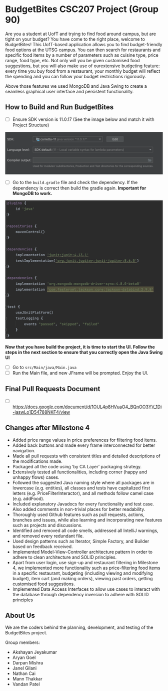 # BudgetBites CSC207 Project (Group 90)

Are you a student at UofT and trying to find food around campus, but are tight on your budget? You have come to the right place, welcome to BudgetBites! This UofT-based application allows you to find budget-friendly food options at the UTSG campus. You can then search for restaurants and specific food items by a number of parameters such as cuisine type, price range, food type, etc. Not only will you be given customised food suggestions, but you will also make use of ourextensive budgeting feature: every time you buy food from a restaurant, your monthly budget will reflect the spending and you can follow your budget restrictions rigorously.

Above those features we used MongoDB and Java Swing to create a seamless graphical user interface and persistent functionality. 

## How to Build and Run BudgetBites ##
- [ ] Ensure SDK version is 11.0.17 (See the image below and match it with Project Structure)

![](images/version_control.png)

- [ ] Go to the `build.gradle` file and check the dependency. If the dependency is correct then build the gradle again. **Important for MongoDB to work.** 

![](images/dependency.png)

**Now that you have build the project, it is time to start the UI. Follow the steps in the next section to ensure that you correctly open the Java Swing UI**

- [ ] Go to `src/Main/java/Main.java`
- [ ] Run the Main file, and new JFrame will be prompted. Enjoy the UI.

## Final Pull Requests Document
- [ ] https://docs.google.com/document/d/1OUL4p8HVuaO4_BQnOO3YV_1Di-jaswLo1D54788NKF4/view

## Changes after Milestone 4
- Added price range values in price preferences for filtering food items.
- Added back buttons and made every frame interconnected for better navigation.
- Made all pull requests with consistent titles and detailed descriptions of the modifications made.
- Packaged all the code using ‘by CA Layer’ packaging strategy.
- Extensively tested all functionalities, including corner (happy and unhappy flows) cases.
- Followed the suggested Java naming style where all packages are in lowercase (e.g. entities), all classes and tests have capitalized first letters (e.g. PriceFilterInteractor), and all methods follow camel case (e.g. addFood).
- Included explanatory Javadocs for every functionality and test case. Also added comments in non-trivial places for better readability.
- Thoroughly used Github features such as pull requests, actions, branches and issues, while also learning and incorporating new features such as projects and discussions.
- Identified and removed all code smells, addressed all IntelliJ warnings, and removed every redundant file.
- Used design patterns such as Iterator, Simple Factory, and Builder based on feedback received.
- Implemented Model-View-Controller architecture pattern in order to adhere to clean architecture and SOLID principles.
- Apart from user login, use sign-up and restaurant filtering in Milestone 4, we implemented more functionality such as price-filtering food items in a specific restaurant, budgeting (including viewing and modifying budget), item cart (and making orders), viewing past orders, getting customised food suggestions.
- Implemented Data Access Interfaces to allow use cases to interact with the database through dependency inversion to adhere with SOLID principles



## About Us

We are the coders behind the planning, development, and testing of the BudgetBites project. 

Group members:
- Akshayan Jeyakumar
- Aryan Goel
- Darpan Mishra
- Janel Gilani
- Nathan Cai
- Mann Thakkar
- Vandan Patel


[//]: # ()
[//]: # (## Checklist For Your Project)

[//]: # ()
[//]: # (- [ ] Verify the correct settings for your project repository)

[//]: # ()
[//]: # (- [ ] Set up Github Projects)

[//]: # ()
[//]: # (- [ ] Create the implementation plan using issues and Github Projects)

[//]: # ()
[//]: # (- [ ] Create deveopment branches for your features)

[//]: # ()
[//]: # (- [ ] Use pull requests to merge finished features into Main branch)

[//]: # ()
[//]: # (- [ ] Conduct code reviews)

[//]: # ()
[//]: # ()
[//]: # (**If your team has trouble with any of these steps, please ask on Piazza. For example, with how GitHub Classroom works, your team *may* not have permissions to do some of the first few steps, in which case we'll post alternative instructions as needed.**)

[//]: # ()
[//]: # ()
[//]: # (## Workflow Documents)

[//]: # ()
[//]: # ()
[//]: # (* Github Workflow: Please refer to the workflow that was introduced in the first lab. You should follow this when working on your code. The following document provides additional details too.)

[//]: # ()
[//]: # ()
[//]: # (* [Project Planning and Development Guide]&#40;project_plan_dev.md&#41;: This document helps you to understand how to create and maintain a project plan for your class project. **This document helps you to complete the Implementation Plan Milestone.**)

[//]: # ()
[//]: # ()
[//]: # (## Gradle Project)

[//]: # ()
[//]: # (Import this project into your Intellij editor. It should automatically recognise this as a gradle repository.)

[//]: # ()
[//]: # (The starter code was built using SDK version 11.0.1. Ensure that you are using this version for this project. &#40;You can, of course, change the SDK version as per your requirement if your team has all agreed to use a different version&#41;)

[//]: # ()
[//]: # ()
[//]: # (You have been provided with two starter files for demonstration: HelloWorld and HelloWorldTest.)

[//]: # ()
[//]: # ()
[//]: # (You will find HelloWorld in `src/Main/java/tutorial` directory. Right click on the HelloWorld file and click on `Run HelloWorld.Main&#40;&#41;`.)

[//]: # ()
[//]: # (This should run the program and print on your console.)

[//]: # ()
[//]: # ()
[//]: # (You will find HelloWorldTest in `src/test/java/tutorial` directory. Right click on the HelloWorldTest file and click on `Run HelloWorldTest`.)

[//]: # ()
[//]: # (All tests should pass. Your team can remove this sample of how testing works once you start adding your project code to the repo.)

[//]: # ()
[//]: # ()
[//]: # (Moving forward, we expect you to maintain this project structure. You *should* use Gradle as the build environment, but it is fine if your team prefers to use something else -- just remove the gradle files and push your preferred project setup. Assuming you stick with Gradle, your source code should go into `src/Main/java` &#40;you can keep creating more subdirectories as per your project requirement&#41;. Every source class can auto-generate a test file for you. For example, open HelloWorld.java file and click on the `HelloWorld` variable as shown in the image below. You should see an option `Generate` and on clicking this your should see an option `Test`. Clicking on this will generate a JUnit test file for `HelloWorld` class. This was used to generate the `HelloWorldTest`.)

[//]: # ()
[//]: # ()
[//]: # (![image]&#40;https://user-images.githubusercontent.com/5333020/196066655-d3c97bf4-fdbd-46b0-b6ae-aeb8dbcf351d.png&#41;)

[//]: # ()
[//]: # ()
[//]: # (You can create another simple class and try generating a test for this class.)

